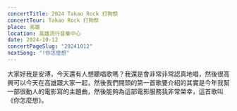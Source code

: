 ```yaml
---
concertTitle: 2024 Takao Rock 打狗祭
concertTour: Takao Rock 打狗祭
place: 高雄
location: 高雄流行音樂中心
date: 2024-10-12
concertPageSlug: "20241012"
nextSong: "!你怎麼想"
---
```

大家好我是安溥，今天還有人想聽唱歌嗎？我還是會非常非常認真地唱，然後很高興可以今天在高雄跟大家一起，然後我們開頭的第一首歌要介紹的其實是今年我幫一部很動人的電影寫的主題曲，然後能夠為這部電影服務我非常榮幸，這首歌叫《你怎麼想》。